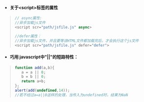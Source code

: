 * #### 关于&lt;script>标签的属性 ####
> ```javascript
> // async属性:
> //异步加载js文件
> <script scr="path/jsfile.js" async>
>
> //defer属性：
> //异步加载js文件，并且要等该HTML文件都加载完后，才会执行这个js文件
> <script scr="path/jsfile.js" defer="defer">
>
> ```

* #### 巧用 javascript中"||"的短路特性： ####
> ```javascript
> function add(a,b){
>    a = a || 0;
>    b = b || 0;
>    return a+b;
>};
> alert(add(undefined,14));
> //若不经过a=a||0这样的处理，当传入为undefined时，结果为NaN
> ```
